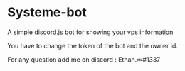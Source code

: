 # Systeme-bot
A simple discord.js bot for showing your vps information

You have to change the token of the bot and the owner id.

For any question add me on discord : Ethan.💤#1337
